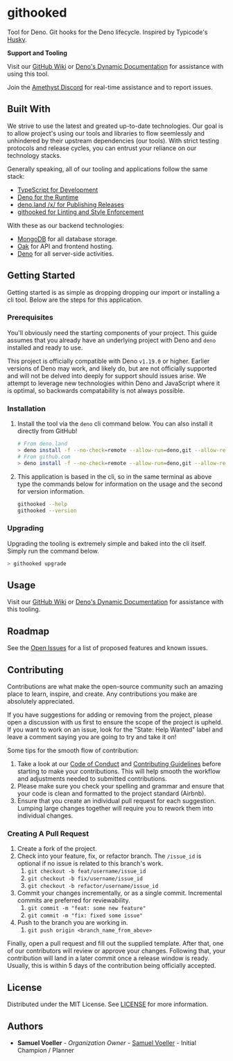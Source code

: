 # githooked

Tool for Deno. Git hooks for the Deno lifecycle. Inspired by Typicode's [Husky](https://github.com/typicode/husky).

**Support and Tooling**

Visit our [GitHub Wiki](/wiki) or [Deno's Dynamic Documentation](https://doc.deno.land/https://deno.land/x/githooked/mod.ts) for assistance with using this tool.

Join the [Amethyst Discord](https://invite-to.amethyst.live/) for real-time assistance and to report issues.

## Built With

We strive to use the latest and greated up-to-date technologies. Our goal is to allow project's using our tools and libraries to flow seemlessly and unhindered by their upstream dependencies (our tools). With strict testing protocols and release cycles, you can entrust your reliance on our technology stacks.

Generally speaking, all of our tooling and applications follow the same stack:

* [TypeScript for Development](https://www.typescriptlang.org/)
* [Deno for the Runtime](https://deno.land/)
* [deno.land /x/ for Publishing Releases](https://deno.land/x/)
* [githooked for Linting and Style Enforcement](https://deno.land/x/githooked)

With these as our backend technologies:

* [MongoDB](https://www.mongodb.com/) for all database storage.
* [Oak](https://deno.land/x/oak/) for API and frontend hosting.
* [Deno](https://deno.land/) for all server-side activities.

## Getting Started

Getting started is as simple as dropping dropping our import or installing a cli tool. Below are the steps for this application.

### Prerequisites

You'll obviously need the starting components of your project. This guide assumes that you already have an underlying project with Deno and `deno` installed and ready to use.

This project is officially compatible with Deno `v1.19.0` or higher. Earlier versions of Deno may work, and likely do, but are not officially supported and will not be delved into deeply for support should issues arise. We attempt to leverage new technologies within Deno and JavaScript where it is optimal, so backwards compatability is not always possible.

### Installation

<!--
1. Import the library via TypeScript from the remote url. You can find the latest version at <https://deno.land/x/githooked/mod.ts>. You'll want to pin to the latest version available (eg. https://deno.land/x/githooked@v0.0.1/mod.ts for the first version) to ensure your production environment is stable from changes.

```ts
// deps.ts (change export to import if you aren't using a single file for libraries)
// Pin the latest version instead of using the URL below! Deno will warn you about this if your IDE is configured.
export * as githooked from 'https://deno.land/x/githooked/mod.ts';
-->

1. Install the tool via the `deno` cli command below. You can also install it directly from GitHub!

    ```bash
    # From deno.land
    > deno install -f --no-check=remote --allow-run=deno,git --allow-read=.git,.git-hooks --allow-write=.git-hooks https://deno.land/x/githooked/mod.ts
    # From github.com
    > deno install -f --no-check=remote --allow-run=deno,git --allow-read=.git,.git-hooks --allow-write=.git-hooks https://raw.githubusercontent.com/amethyst-studio/githooked/main/mod.ts
    ```

2. This application is based in the cli, so in the same terminal as above type the commands below for information on the usage and the second for version information.

    ```bash
    githooked --help
    githooked --version
    ```

### Upgrading

Upgrading the tooling is extremely simple and baked into the cli itself. Simply run the command below.

```bash
> githooked upgrade
```
## Usage

Visit our [GitHub Wiki](/wiki) or [Deno's Dynamic Documentation](https://doc.deno.land/https://deno.land/x/githooked/mod.ts) for assistance with this tooling.

## Roadmap

See the [Open Issues](/issues) for a list of proposed features and known issues.

## Contributing

Contributions are what make the open-source community such an amazing place to learn, inspire, and create. Any contributions you make are absolutely appreciated.

If you have suggestions for adding or removing from the project, please open a discussion with us first to ensure the scope of the project is upheld. If you want to work on an issue, look for the "State: Help Wanted" label and leave a comment saying you are going to try and take it on!

Some tips for the smooth flow of contribution:

1. Take a look at our [Code of Conduct](https://github.com/amethyst-studio/.github/blob/main/.github/CODE_OF_CONDUCT.md) and [Contributing Guidelines](https://github.com/amethyst-studio/github/blob/main/.github/CONTRIBUTING.md) before starting to make your contributions. This will help smooth the workflow and adjustments needed to submitted contributions.
2. Please make sure you check your spelling and grammar and ensure that your code is clean and formatted to the project standard (Airbnb).
3. Ensure that you create an individual pull request for each suggestion. Lumping large changes together will require you to rework them into individual changes.

### Creating A Pull Request

1. Create a fork of the project.
2. Check into your feature, fix, or refactor branch. The `/issue_id` is optional if no issue is related to this branch's work.
    1. `git checkout -b feat/username/issue_id`
    2. `git checkout -b fix/username/issue_id`
    3. `git checkout -b refactor/username/issue_id`
3. Commit your changes incrementally, or as a single commit. Incremental commits are preferred for reviewability.
    1. `git commit -m "feat: some new feature"`
    2. `git commit -m "fix: fixed some issue"`
4. Push to the branch you are working in.
    1. `git push origin <branch_name_from_above>`

Finally, open a pull request and fill out the supplied template. After that, one of our contributors will review or approve your changes. Following that, your contribution will land in a later commit once a release window is ready. Usually, this is within 5 days of the contribution being officially accepted.

## License

Distributed under the MIT License. See [LICENSE](https://github.com/amethyst-studio/githooked/blob/main/LICENSE) for more information.

## Authors

* **Samuel Voeller** - *Organization Owner* - [Samuel Voeller](https://github.com/xCykrix) - Initial Champion / Planner

